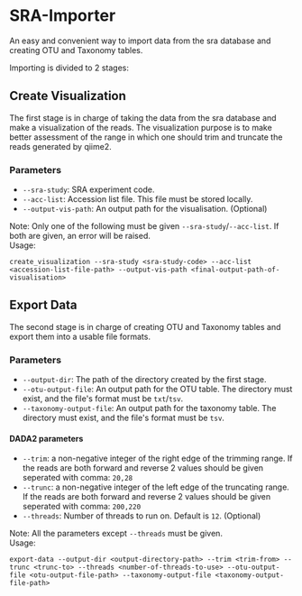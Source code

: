 # SRA-Importer

An easy and convenient way to import data from the sra database and creating OTU and Taxonomy tables.

Importing is divided to 2 stages:

## Create Visualization

The first stage is in charge of taking the data from the sra database and make a visualization of the reads.
The visualization purpose is to make better assessment of the range in which one should trim and truncate the reads generated by qiime2.

### Parameters
 - `--sra-study`: SRA experiment code.
 - `--acc-list`: Accession list file. This file must be stored locally.
 - `--output-vis-path`: An output path for the visualisation. (Optional)

Note: Only one of the following must be given `--sra-study`/`--acc-list`. If both are given, an error will be raised.<br>
Usage: 
```
create_visualization --sra-study <sra-study-code> --acc-list <accession-list-file-path> --output-vis-path <final-output-path-of-visualisation>
```

## Export Data

The second stage is in charge of creating OTU and Taxonomy tables and export them into a usable file formats.

### Parameters
 - `--output-dir`: The path of the directory created by the first stage.
 - `--otu-output-file`: An output path for the OTU table. The directory must exist, and the file's format must be `txt`/`tsv`.
 - `--taxonomy-output-file`: An output path for the taxonomy table. The directory must exist, and the file's format must be `tsv`.
#### DADA2 parameters
 - `--trim`: a non-negative integer of the right edge of the trimming range. 
If the reads are both forward and reverse 2 values should be given seperated with comma: `20,28`
 - `--trunc`: a non-negative integer of the left edge of the truncating range. 
If the reads are both forward and reverse 2 values should be given seperated with comma: `200,220`
 - `--threads`: Number of threads to run on. Default is `12`. (Optional)

Note: All the parameters except `--threads` must be given.<br>
Usage: 
```
export-data --output-dir <output-directory-path> --trim <trim-from> --trunc <trunc-to> --threads <number-of-threads-to-use> --otu-output-file <otu-output-file-path> --taxonomy-output-file <taxonomy-output-file-path>
```
